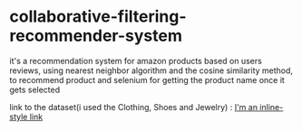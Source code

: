 # collaborative-filtering-recommender-system
it's a recommendation system for amazon products based on users reviews, using nearest neighbor algorithm and the cosine similarity method, to recommend product and selenium for getting the product name once it gets selected 


link to the dataset(i used the Clothing, Shoes and Jewelry) : [I'm an inline-style link](http://jmcauley.ucsd.edu/data/amazon/)
